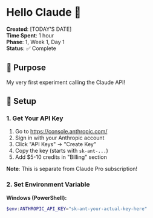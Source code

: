 # Hello Claude 🤖

**Created**: [TODAY'S DATE]  
**Time Spent**: 1 hour  
**Phase**: 1, Week 1, Day 1  
**Status**: ✅ Complete

## 🎯 Purpose

My very first experiment calling the Claude API!

## 🔑 Setup

### 1. Get Your API Key

1. Go to https://console.anthropic.com/
2. Sign in with your Anthropic account
3. Click "API Keys" → "Create Key"
4. Copy the key (starts with `sk-ant-...`)
5. Add $5-10 credits in "Billing" section

**Note**: This is separate from Claude Pro subscription!

### 2. Set Environment Variable

**Windows (PowerShell):**
```powershell
$env:ANTHROPIC_API_KEY="sk-ant-your-actual-key-here"